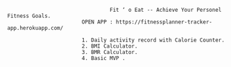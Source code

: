                                      Fit ‘ o Eat -- Achieve Your Personel Fitness Goals.
                            OPEN APP : https://fitnessplanner-tracker-app.herokuapp.com/
                            
                            1. Daily activity record with Calorie Counter.
                            2. BMI Calculator.
                            3. BMR Calculator.
                            4. Basic MVP .

                            
